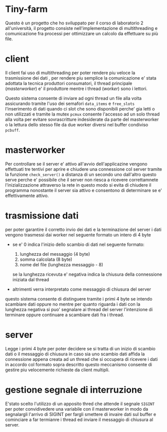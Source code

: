 # Tiny-farm
Questo è un progetto che ho sviluppato per il corso di laboratorio 2 all'università, il progetto consiste nell'implementazione di multithreading e comunicazione fra processi per ottimizzare un calcolo da effettuare su più file.

# client 
Il client fai uso di multithreading per poter rendere piu veloce la trasmissione dei dati , per rendere piu semplice la comunicazione  e' stata adottata la tecnica  produttori consumatori,
il thread principale (_masterworker_) e' il produttore mentre i thread (_worker_) sono i lettori.

Questo sistema consente di inviare ad ogni thread un file alla volta assicurando tramite  l'uso dei semafori `data_items` e `free_slots` l'inserimento di dati quando ci slot che sono disponibili perche' gia letti o non utilizzati e tramite la mutex `pcmux` consente l'accesso ad un solo thread alla volta per evitare sovrascritture indesiderate da parte del masterworker o la lettura dello stesso file da due worker diversi nel buffer condiviso `pcbuff`.
# masterworker
Per controllare se il server e' attivo all'avvio dell'applicazine vengono effettuati tre tentivi per aprire e chiudere una connessione col server tramite la funzione `check_server()` a distanza di un secondo uno dall'altro questo serve perche e' possibile che il server non riesca a ricevere correttamnete l'inizializzazione attraverso la rete in questo modo si evita di chiudere il programma nonostante il server sia attivo e consentono di determinare se e' effettivamente attivo.
# trasmissione dati
per poter garantire il corretto invio dei dati e la terminazione del server i dati vengono trasmessi dai worker nel seguente formato un intero di 4 byte
- se e' 0 indica l'inizio dello scambio di dati nel seguente formato:
    1. lunghezza del messaggio (4 byte)
    2. somma calcolata (8 byte)
    3. nome del file (lunghezza messaggio - 8)
    
    se la lunghezza ricevuta e' negativa indica la chiusura della connessione iniziata dal thread
- altrimenti verra interpretato come messaggio di chiusura del server

questo sistema consente di distinguere tramite i primi 4 byte se intendo scambiare dati oppure no mentre per quanto riguarda i dati con la lunghezza negativa si puo' segnalare ai thread del server l'intenzione di terminare oppure continuare a scambiare dati fra i thread.
# server
 Legge i primi 4 byte per poter decidere se si tratta di un inizio di scambio dati o il messaggio di chiusura in caso sia uno scambio dati affida la connessione appena creata ad un thread che si occupera di ricevere i dati in accordo col formato sopra descritto questo meccanismo consente di gestire piu velocemente richieste da client multipli.
# gestione segnale di interruzione
E'stato scelto l'utilizzo di un apposito thred che attende il segnale `SIGINT` per poter convidivedere una variabile con il masterworker in modo da segnalargli l'arrivo di SIGINT per fargli smettere di invaire dati sul buffer e cominciare a far termianre i thread ed inviare il messaggio di chiusura al server.
